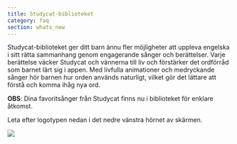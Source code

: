 ```yaml
---
title: Studycat-biblioteket
category: faq
section: whats_new
---
```

Studycat-biblioteket ger ditt barn ännu fler möjligheter att uppleva engelska i sitt rätta sammanhang genom engagerande sånger och berättelser. Varje berättelse väcker Studycat och vännerna till liv och förstärker det ordförråd som barnet lärt sig i appen. Med livfulla animationer och medryckande sånger hör barnen hur orden används naturligt, vilket gör det lättare att förstå och komma ihåg nya ord.

**OBS**: Dina favoritsånger från Studycat finns nu i biblioteket för enklare åtkomst.


Leta efter logotypen nedan i det nedre vänstra hörnet av skärmen.


  
![](https://help.studycat.com/hc/article_attachments/40392062985497)